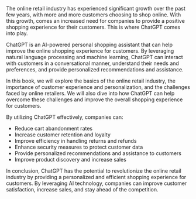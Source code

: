
The online retail industry has experienced significant growth over the past few years, with more and more customers choosing to shop online. With this growth, comes an increased need for companies to provide a positive shopping experience for their customers. This is where ChatGPT comes into play.

ChatGPT is an AI-powered personal shopping assistant that can help improve the online shopping experience for customers. By leveraging natural language processing and machine learning, ChatGPT can interact with customers in a conversational manner, understand their needs and preferences, and provide personalized recommendations and assistance.

In this book, we will explore the basics of the online retail industry, the importance of customer experience and personalization, and the challenges faced by online retailers. We will also dive into how ChatGPT can help overcome these challenges and improve the overall shopping experience for customers.

By utilizing ChatGPT effectively, companies can:

* Reduce cart abandonment rates
* Increase customer retention and loyalty
* Improve efficiency in handling returns and refunds
* Enhance security measures to protect customer data
* Provide personalized recommendations and assistance to customers
* Improve product discovery and increase sales

In conclusion, ChatGPT has the potential to revolutionize the online retail industry by providing a personalized and efficient shopping experience for customers. By leveraging AI technology, companies can improve customer satisfaction, increase sales, and stay ahead of the competition.
